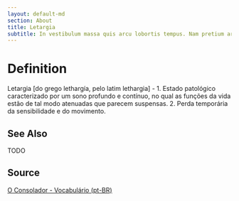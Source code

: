 ```yaml
---
layout: default-md
section: About
title: Letargia
subtitle: In vestibulum massa quis arcu lobortis tempus. Nam pretium arcu in odio vulputate luctus.
---
```


# Definition
Letargia [do grego lethargía, pelo latim lethargia] - 1. Estado patológico caracterizado por um sono profundo e contínuo, no qual as funções da vida estão de tal modo atenuadas que parecem suspensas. 2. Perda temporária da sensibilidade e do movimento.

## See Also
TODO

## Source
[O Consolador - Vocabulário (pt-BR)](http://www.oconsolador.com.br/linkfixo/vocabulario/principal.html)


